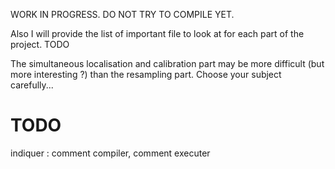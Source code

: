 WORK IN PROGRESS. DO NOT TRY TO COMPILE YET.

Also I will provide the list of important file to look at for each part of the project. TODO

The simultaneous localisation and calibration part may be more difficult (but more interesting ?) than the resampling part. Choose your subject carefully...

# TODO

indiquer : comment compiler, comment executer
